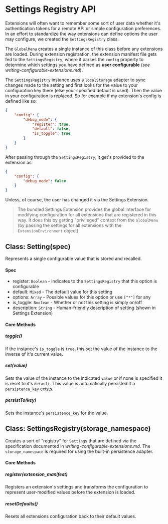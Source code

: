 Settings Registry API
=====================

Extensions will often want to remember some sort of user data whether it's authentication tokens for a remote API or simple configuration preferences. In an effort to standardize the way extensions can define options the user may configure, we created the `SettingsRegistry` class.

The `GlobalMenu` creates a single instance of this class before any extensions are loaded. During extension registration, the extension manifest file gets fed to the `SettingsRegistry`, where it parses the `config` property to determine which settings you have defined as **user configurable** (*see writing-configurable-extensions.md*). 

The `SettingsRegistry` instance uses a `localStorage` adapter to sync changes made to the setting and first looks for the value to your configuration key there (else your specified default is used). Then the value in your configuration is replaced. So for example if my extension's config is defined like so:

```json
{
    "config": {
        "debug_mode": {
            "register": true,
            "default": false,
            "is_toggle": true
        }
    }
}
```

After passing through the `SettingsRegistry`, it get's provided to the extension as:

```json
{
    "config": {
        "debug_mode": false
    }
}
```

Unless, of course, the user has changed it via the Settings Extension. 

> The bundled Settings Extension provides the global interface for modifying configuration for all extensions that are registered in this way. It does this by getting "privileged" context from the `GlobalMenu` (by passing the settings for all extensions with the `ExtensionEnvironment` object).

## Class: Setting(spec)

Represents a single configurable value that is stored and recalled.

#### Spec

* register: `Boolean` - Indicates to the `SettingsRegistry` that this option is configurable
* default: `Mixed` - The default value for this setting
* options: `Array` - Possible values for this option or use `["*"]` for any
* is_toggle: `Boolean` - Whether or not this setting is simply on/off
* description: `String` - Human-friendly description of setting (shown in Settings Extension)

#### Core Methods

##### toggle()

If the instance's `is_toggle` is `true`, this set the value of the instance to the inverse of it's current value.

##### set(value)

Sets the value of the instance to the indicated `value` or if none is specified it is reset to it's `default`. This value is automatically persisted if a `persistence_key` exists.

##### persistTo(key)

Sets the instance's `persistence_key` for the value.


## Class: SettingsRegistry(storage_namespace)

Creates a sort of "registry" for `Setting`s that are defined via the specification documented in *writing-configurable-extensions.md*. The `storage_namespace` is required for using the built-in persistence adapter.

#### Core Methods

##### register(extension_manifest)

Registers an extension's settings and transforms the configuration to represent user-modified values before the extension is loaded.

##### resetDefaults()

Resets all extensions configuration back to their default values.
